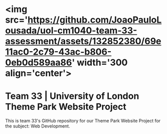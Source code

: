 # <img src='https://github.com/JoaoPauloLousada/uol-cm1040-team-33-assessment/assets/132852380/69e11ac0-2c79-43ac-b806-0eb0d589aa86' width='300 align='center'> 
# Team 33 | University of London Theme Park Website Project
This is team 33's GitHub repository for our Theme Park Website Project for the subject: Web Development.

